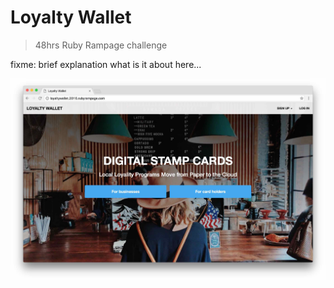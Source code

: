 # Loyalty Wallet

> 48hrs Ruby Rampage challenge

fixme: brief explanation what is it about here...

![Screenshot](/screenshot.jpg)

